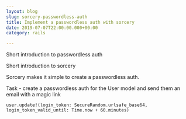 ```yaml
---
layout: blog
slug: sorcery-passwordless-auth
title: Implement a passwordless auth with sorcery
date: 2019-07-07T22:00:00.000+00:00
category: rails

---
```

Short introduction to passwordless auth

Short introduction to sorcery

Sorcery makes it simple to create a passwordless auth.

Task - create a passwordless auth for the User model and send them an email with a magic link

    user.update!(login_token: SecureRandom.urlsafe_base64, login_token_valid_until: Time.now + 60.minutes)